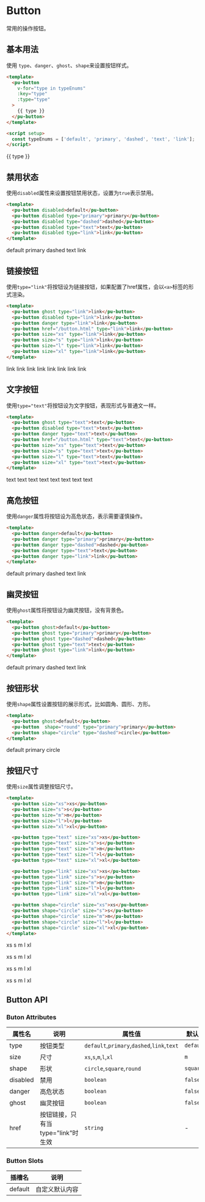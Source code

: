 # Button

常用的操作按钮。

## 基本用法

使用 `type`、`danger`、`ghost`、`shape`来设置按钮样式。

```html
<template>
  <pu-button 
    v-for="type in typeEnums" 
    :key="type" 
    :type="type"
  > 
    {{ type }} 
  </pu-button>
</template>

<script setup>
  const typeEnums = ['default', 'primary', 'dashed', 'text', 'link'];
</script>
```

<script setup>
  const typeEnums = ['default', 'primary', 'dashed', 'text', 'link'];
</script>

<preview-box>
  <pu-button v-for="type in typeEnums" :key="type" :type="type">
    {{ type }}
  </pu-button>
</preview-box>

## 禁用状态

使用`disabled`属性来设置按钮禁用状态，设置为`true`表示禁用。

```html
<template>
  <pu-button disabled>default</pu-button>
  <pu-button disabled type="primary">primary</pu-button>
  <pu-button disabled type="dashed">dashed</pu-button>
  <pu-button disabled type="text">text</pu-button>
  <pu-button disabled type="link">link</pu-button>
</template>
```

<preview-box>
  <pu-button disabled>default</pu-button>
  <pu-button disabled type="primary">primary</pu-button>
  <pu-button disabled type="dashed">dashed</pu-button>
  <pu-button disabled type="text">text</pu-button>
  <pu-button disabled type="link">link</pu-button>
</preview-box>

## 链接按钮

使用`type="link"`将按钮设为链接按钮，如果配置了href属性，会以`<a>`标签的形式渲染。

```html
<template>
  <pu-button ghost type="link">link</pu-button>
  <pu-button disabled type="link">link</pu-button>
  <pu-button danger type="link">link</pu-button>
  <pu-button href="/button.html" type="link">link</pu-button>
  <pu-button size="xs" type="link">link</pu-button>
  <pu-button size="s" type="link">link</pu-button>
  <pu-button size="l" type="link">link</pu-button>
  <pu-button size="xl" type="link">link</pu-button>
</template>
```

<preview-box>
  <pu-button ghost type="link">link</pu-button>
  <pu-button disabled type="link">link</pu-button>
  <pu-button danger type="link">link</pu-button>
  <pu-button href="/button.html" type="link">link</pu-button>
  <pu-button size="xs" type="link">link</pu-button>
  <pu-button size="s" type="link">link</pu-button>
  <pu-button size="l" type="link">link</pu-button>
  <pu-button size="xl" type="link">link</pu-button>
</preview-box>

## 文字按钮

使用`type="text"`将按钮设为文字按钮，表现形式与普通文一样。

```html
<template>
  <pu-button ghost type="text">text</pu-button>
  <pu-button disabled type="text">text</pu-button>
  <pu-button danger type="text">text</pu-button>
  <pu-button href="/button.html" type="text">text</pu-button>
  <pu-button size="xs" type="text">text</pu-button>
  <pu-button size="s" type="text">text</pu-button>
  <pu-button size="l" type="text">text</pu-button>
  <pu-button size="xl" type="text">text</pu-button>
</template>
```

<preview-box>
  <pu-button ghost type="text">text</pu-button>
  <pu-button disabled type="text">text</pu-button>
  <pu-button danger type="text">text</pu-button>
  <pu-button href="/button.html" type="text">text</pu-button>
  <pu-button size="xs" type="text">text</pu-button>
  <pu-button size="s" type="text">text</pu-button>
  <pu-button size="l" type="text">text</pu-button>
  <pu-button size="xl" type="text">text</pu-button>
</preview-box>

## 高危按钮

使用`danger`属性将按钮设为高危状态，表示需要谨慎操作。

```html
<template>
  <pu-button danger>default</pu-button>
  <pu-button danger type="primary">primary</pu-button>
  <pu-button danger type="dashed">dashed</pu-button>
  <pu-button danger type="text">text</pu-button>
  <pu-button danger type="link">link</pu-button>
</template>
```

<preview-box>
  <pu-button danger>default</pu-button>
  <pu-button danger type="primary">primary</pu-button>
  <pu-button danger type="dashed">dashed</pu-button>
  <pu-button danger type="text">text</pu-button>
  <pu-button danger type="link">link</pu-button>
</preview-box>

## 幽灵按钮

使用`ghost`属性将按钮设为幽灵按钮，没有背景色。

```html
<template>
  <pu-button ghost>default</pu-button>
  <pu-button ghost type="primary">primary</pu-button>
  <pu-button ghost type="dashed">dashed</pu-button>
  <pu-button ghost type="text">text</pu-button>
  <pu-button ghost type="link">link</pu-button>
</template>
```

<preview-box>
  <pu-button ghost>default</pu-button>
  <pu-button ghost type="primary">primary</pu-button>
  <pu-button ghost type="dashed">dashed</pu-button>
  <pu-button ghost type="text">text</pu-button>
  <pu-button ghost type="link">link</pu-button>
</preview-box>

## 按钮形状

使用`shape`属性设置按钮的展示形式，比如圆角、圆形、方形。

```html
<template>
  <pu-button ghost>default</pu-button>
  <pu-button  shape="round" type="primary">primary</pu-button>
  <pu-button shape="circle" type="dashed">circle</pu-button>
</template>
```

<preview-box>
  <pu-button danger>default</pu-button>
  <pu-button  shape="round" type="primary">primary</pu-button>
  <pu-button shape="circle" type="dashed">circle</pu-button>
</preview-box>

## 按钮尺寸

使用`size`属性调整按钮尺寸。

```html
<template>
  <pu-button size="xs">xs</pu-button>
  <pu-button size="s">s</pu-button>
  <pu-button size="m">m</pu-button>
  <pu-button size="l">l</pu-button>
  <pu-button size="xl">xl</pu-button>

  <pu-button type="text" size="xs">xs</pu-button>
  <pu-button type="text" size="s">s</pu-button>
  <pu-button type="text" size="m">m</pu-button>
  <pu-button type="text" size="l">l</pu-button>
  <pu-button type="text" size="xl">xl</pu-button>

  <pu-button type="link" size="xs">xs</pu-button>
  <pu-button type="link" size="s">s</pu-button>
  <pu-button type="link" size="m">m</pu-button>
  <pu-button type="link" size="l">l</pu-button>
  <pu-button type="link" size="xl">xl</pu-button>

  <pu-button shape="circle" size="xs">xs</pu-button>
  <pu-button shape="circle" size="s">s</pu-button>
  <pu-button shape="circle" size="m">m</pu-button>
  <pu-button shape="circle" size="l">l</pu-button>
  <pu-button shape="circle" size="xl">xl</pu-button>
</template>
```

<preview-box>
  <pu-button size="xs">xs</pu-button>
  <pu-button size="s">s</pu-button>
  <pu-button size="m">m</pu-button>
  <pu-button size="l">l</pu-button>
  <pu-button size="xl">xl</pu-button>

  <pu-button type="text" size="xs">xs</pu-button>
  <pu-button type="text" size="s">s</pu-button>
  <pu-button type="text" size="m">m</pu-button>
  <pu-button type="text" size="l">l</pu-button>
  <pu-button type="text" size="xl">xl</pu-button>

  <pu-button type="link" size="xs">xs</pu-button>
  <pu-button type="link" size="s">s</pu-button>
  <pu-button type="link" size="m">m</pu-button>
  <pu-button type="link" size="l">l</pu-button>
  <pu-button type="link" size="xl">xl</pu-button>

  <pu-button shape="circle" size="xs">xs</pu-button>
  <pu-button shape="circle" size="s">s</pu-button>
  <pu-button shape="circle" size="m">m</pu-button>
  <pu-button shape="circle" size="l">l</pu-button>
  <pu-button shape="circle" size="xl">xl</pu-button>
</preview-box>

## Button API

### Buton Attributes

| 属性名 | 说明 | 属性值 | 默认值 |
| ------ | ---- | ---- | ------ |
| type  | 按钮类型 | `default`,`primary`,`dashed`,`link`,`text` | `default` |
| size  | 尺寸 | `xs`,`s`,`m`,`l`,`xl` | `m` |
| shape  | 形状 | `circle`,`square`,`round` | `square` |
| disabled  | 禁用 | `boolean` | `false` |
| danger  | 高危状态 | `boolean` | `false` |
| ghost  | 幽灵按钮 | `boolean` | `false` |
| href  | 按钮链接，只有当type="link"时生效 | `string` | - |

### Button Slots

| 插槽名 | 说明 |
| ------ | ---- |
| default | 自定义默认内容 |